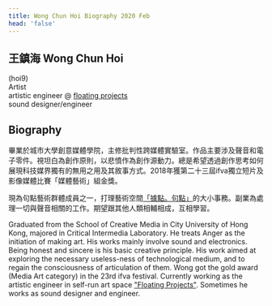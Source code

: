 ```yaml
---
title: Wong Chun Hoi Biography 2020 Feb
head: 'false'
---
```


## 王鎮海 Wong Chun Hoi

(hoi9)  
Artist  
artistic engineer @ [floating projects](https:///floatingprojectscollective.net)   
sound designer/engineer



## **Biography**

畢業於城市大學創意媒體學院，主修批判性跨媒體實驗室。作品主要涉及聲音和電子零件。視坦白為創作原則，以悲憤作為創作源動力。總是希望透過創作思考如何展現科技媒界獨有的無用之用及其敘事方式。2018年獲第二十三屆ifva獨立短片及影像媒體比賽「媒體藝術」組金獎。

現為句點藝術群體成員之一，打理藝術空間[「據點。句點」](https://floatingprojectscollective.net/)的大小事務。副業為處理一切與聲音相關的工作。期望跟其他人類相輔相成，互相學習。


Graduated from the School of Creative Media in City University of Hong Kong, majored in Critical Intermedia Laboratory. He treats Anger as the initiation of making art. His works mainly involve sound and electronics. Being honest and sincere is his basic creative principle. His work aimed at exploring the necessary useless-ness of technological medium, and to regain the consciousness of articulation of them. Wong got the gold award (Media Art category) in the 23rd ifva festival.
Currently working as the artistic engineer in self-run art space ["Floating Projects"](https://floatingprojectscollective.net). Sometimes he works as sound designer and engineer.

